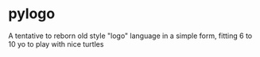 # pylogo
A tentative to reborn old style "logo" language in a simple form, fitting 6 to 10 yo to play with nice turtles
